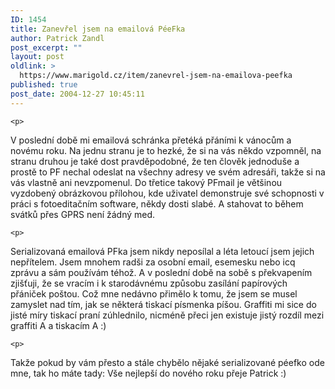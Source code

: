 ```yaml
---
ID: 1454
title: Zanevřel jsem na emailová PéeFka
author: Patrick Zandl
post_excerpt: ""
layout: post
oldlink: >
  https://www.marigold.cz/item/zanevrel-jsem-na-emailova-peefka
published: true
post_date: 2004-12-27 10:45:11
---
```

	<p>
V poslední době mi emailová schránka přetéká přáními k vánocům a novému roku. Na jednu stranu je to hezké, že si na vás někdo vzpomněl, na stranu druhou je také dost pravděpodobné, že ten člověk jednoduše a prostě to PF nechal odeslat na všechny adresy ve svém adresáři, takže si na vás vlastně ani nevzpomenul. Do třetice takový PFmail je většinou vyzdobený obrázkovou přílohou, kde uživatel demonstruje své schopnosti v práci s fotoeditačním software, někdy dosti slabé. A stahovat to během svátků přes GPRS není žádný med. </p>

	<p>
Serializovaná emailová PFka jsem nikdy neposílal a léta letoucí jsem jejich nepřítelem. Jsem mnohem radši za osobní email, esemesku nebo icq zprávu a sám používám téhož. A v poslední době na sobě s překvapením zjišťuji, že se vracím i k starodávnému způsobu zasílání papírových přániček poštou. Což mne nedávno přimělo k tomu, že jsem se musel zamyslet nad tím, jak se některá tiskací písmenka píšou. Graffiti mi sice do jisté míry tiskací praní zúhlednilo, nicméně přeci jen existuje jistý rozdíl mezi graffiti A a tiskacím A :)</p>

	<p>
Takže pokud by vám přesto a stále chybělo nějaké serializované péefko ode mne, tak ho máte tady: Vše nejlepší do nového roku přeje Patrick :)
</p>
